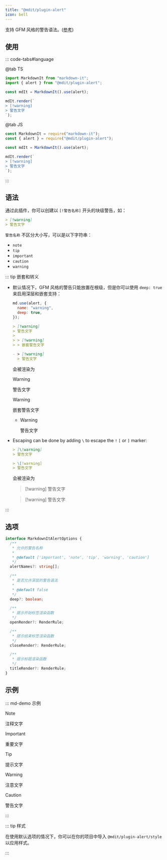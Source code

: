```yaml
---
title: "@mdit/plugin-alert"
icon: bell
---
```


支持 GFM 风格的警告语法。([参考](https://github.com/orgs/community/discussions/16925))

<!-- more -->

## 使用

::: code-tabs#language

@tab TS

```ts
import MarkdownIt from "markdown-it";
import { alert } from "@mdit/plugin-alert";

const mdIt = MarkdownIt().use(alert);

mdIt.render(`
> [!warning]
> 警告文字
`);
```

@tab JS

```js
const MarkdownIt = require("markdown-it");
const { alert } = require("@mdit/plugin-alert");

const mdIt = MarkdownIt().use(alert);

mdIt.render(`
> [!warning]
> 警告文字
`);
```

:::

<!-- markdownlint-disable MD028 -->

## 语法

通过此插件，你可以创建以 `[!警告名称]` 开头的块级警告，如：

```md
> [!warning]
> 警告文字
```

`警告名称` 不区分大小写，可以是以下字符串：

- `note`
- `tip`
- `important`
- `caution`
- `warning`

::: tip 嵌套和转义

- 默认情况下，GFM 风格的警告只能放置在根级，但是你可以使用 `deep: true` 来启用深层和嵌套支持：

  ```js
  md.use(alert, {
    name: "warning",
    deep: true,
  });
  ```

  ```md
  > [!warning]
  > 警告文字
  >
  > > [!warning]
  > > 嵌套警告文字

  - > [!warning]
    > 警告文字
  ```

  会被渲染为

  > [!warning]
  > 警告文字
  >
  > > [!warning]
  > > 嵌套警告文字

  - > [!warning]
    > 警告文字

- Escaping can be done by adding `\` to escape the `!` `[` or `]` marker:

  ```md
  > [\!warning]
  > 警告文字

  > \[!warning]
  > 警告文字
  ```

  会被渲染为

  > [\!warning]
  > 警告文字

  > \[!warning]
  > 警告文字

:::

## 选项

```ts
interface MarkdownItAlertOptions {
  /**
   * 允许的警告名称
   *
   * @default ['important', 'note', 'tip', 'warning', 'caution']
   */
  alertNames?: string[];

  /**
   * 是否允许深层的警告语法
   *
   * @default false
   */
  deep?: boolean;

  /**
   * 提示开始标签渲染函数
   */
  openRender?: RenderRule;

  /**
   * 提示结束标签渲染函数
   */
  closeRender?: RenderRule;

  /**
   * 提示标题渲染函数
   */
  titleRender?: RenderRule;
}
```

## 示例

::: md-demo 示例

> [!note]
> 注释文字

> [!important]
> 重要文字

> [!tip]
> 提示文字

> [!warning]
> 注意文字

> [!caution]
> 警告文字

:::

<!-- markdownlint-enable MD028 -->

::: tip 样式

在使用默认选项的情况下，你可以在你的项目中导入 `@mdit/plugin-alert/style` 以应用样式。

:::
